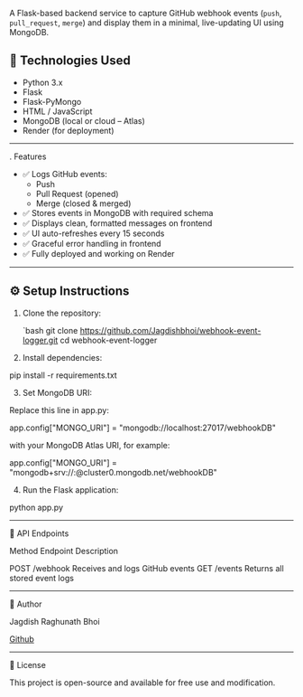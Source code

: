 A Flask-based backend service to capture GitHub webhook events (`push`, `pull_request`, `merge`) and display them in a minimal, live-updating UI using MongoDB.

## 🚀 Technologies Used

- Python 3.x  
- Flask  
- Flask-PyMongo  
- HTML / JavaScript  
- MongoDB (local or cloud – Atlas)  
- Render (for deployment)

---

.  Features

- ✅ Logs GitHub events:
  - Push
  - Pull Request (opened)
  - Merge (closed & merged)
- ✅ Stores events in MongoDB with required schema
- ✅ Displays clean, formatted messages on frontend
- ✅ UI auto-refreshes every 15 seconds
- ✅ Graceful error handling in frontend
- ✅ Fully deployed and working on Render
  
---


## ⚙️ Setup Instructions

1. Clone the repository:

   `bash
   git clone https://github.com/Jagdishbhoi/webhook-event-logger.git
   cd webhook-event-logger

2. Install dependencies:

pip install -r requirements.txt


3. Set MongoDB URI:

Replace this line in app.py:

app.config["MONGO_URI"] = "mongodb://localhost:27017/webhookDB"

with your MongoDB Atlas URI, for example:

app.config["MONGO_URI"] = "mongodb+srv://<username>:<password>@cluster0.mongodb.net/webhookDB"

4. Run the Flask application:

python app.py




---

📡 API Endpoints

Method Endpoint Description

POST /webhook Receives and logs GitHub events
GET /events Returns all stored event logs



---

👤 Author

Jagdish Raghunath Bhoi

[Github](https://github.com/Jagdishbhoi)

---

📜 License

This project is open-source and available for free use and modification.
